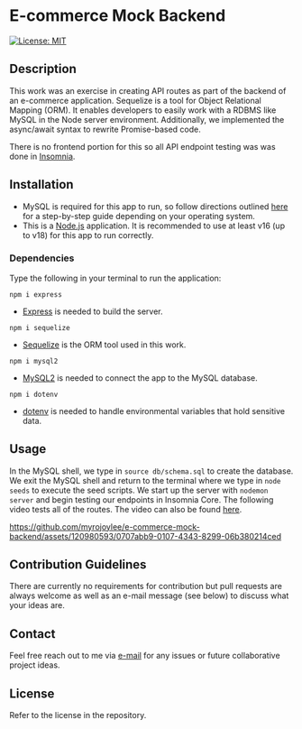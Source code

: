 # E-commerce Mock Backend

[![License: MIT](https://img.shields.io/badge/License-MIT-yellow.svg)](https://opensource.org/licenses/MIT)

## Description

This work was an exercise in creating API routes as part of the backend of an e-commerce application. Sequelize is a tool for Object Relational Mapping (ORM). It enables developers to easily work with a RDBMS like MySQL in the Node server environment. Additionally, we implemented the async/await syntax to rewrite Promise-based code.

There is no frontend portion for this so all API endpoint testing was was done in [Insomnia](https://insomnia.rest/).

## Installation

- MySQL is required for this app to run, so follow directions outlined [here](https://coding-boot-camp.github.io/full-stack/mysql/mysql-installation-guide) for a step-by-step guide depending on your operating system.
- This is a [Node.js](https://nodejs.org/en) application. It is recommended to use at least v16 (up to v18) for this app to run correctly.

### Dependencies

Type the following in your terminal to run the application:

`npm i express`

- [Express](https://expressjs.com/) is needed to build the server.

`npm i sequelize`

- [Sequelize](https://sequelize.org/) is the ORM tool used in this work.

`npm i mysql2`

- [MySQL2](https://www.npmjs.com/package/mysql2) is needed to connect the app to the MySQL database.

`npm i dotenv`

- [dotenv](https://www.npmjs.com/package/dotenv) is needed to handle environmental variables that hold sensitive data.

## Usage

In the MySQL shell, we type in `source db/schema.sql` to create the database. We exit the MySQL shell and return to the terminal where we type in `node seeds` to execute the seed scripts. We start up the server with `nodemon server` and begin testing our endpoints in Insomnia Core. The following video tests all of the routes. The video can also be found [here](https://drive.google.com/file/d/1PbNuc9WaY8I9nd9N2yDRLAWCANcOKZZR/view?usp=sharing).

https://github.com/myrojoylee/e-commerce-mock-backend/assets/120980593/0707abb9-0107-4343-8299-06b380214ced

## Contribution Guidelines

There are currently no requirements for contribution but pull requests are always welcome as well as an e-mail message (see below) to discuss what your ideas are.

## Contact

Feel free reach out to me via [e-mail](mailto:myro.joy.olida.092282@gmail.com) for any issues or future collaborative project ideas.

## License

Refer to the license in the repository.

